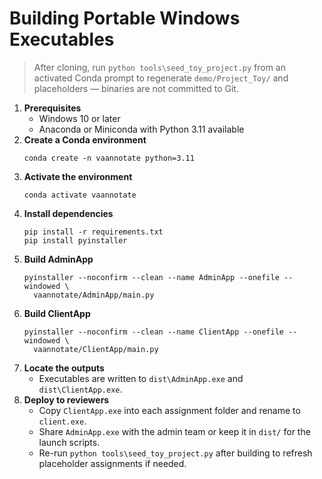 # Building Portable Windows Executables

> After cloning, run `python tools\seed_toy_project.py` from an activated Conda prompt to regenerate `demo/Project_Toy/` and placeholders — binaries are not committed to Git.

1. **Prerequisites**
   - Windows 10 or later
   - Anaconda or Miniconda with Python 3.11 available
2. **Create a Conda environment**
   ```
   conda create -n vaannotate python=3.11
   ```
3. **Activate the environment**
   ```
   conda activate vaannotate
   ```
4. **Install dependencies**
   ```
   pip install -r requirements.txt
   pip install pyinstaller
   ```
5. **Build AdminApp**
   ```
   pyinstaller --noconfirm --clean --name AdminApp --onefile --windowed \
     vaannotate/AdminApp/main.py
   ```
6. **Build ClientApp**
   ```
   pyinstaller --noconfirm --clean --name ClientApp --onefile --windowed \
     vaannotate/ClientApp/main.py
   ```
7. **Locate the outputs**
   - Executables are written to `dist\AdminApp.exe` and `dist\ClientApp.exe`.
8. **Deploy to reviewers**
   - Copy `ClientApp.exe` into each assignment folder and rename to `client.exe`.
   - Share `AdminApp.exe` with the admin team or keep it in `dist/` for the launch scripts.
   - Re-run `python tools\seed_toy_project.py` after building to refresh placeholder assignments if needed.
